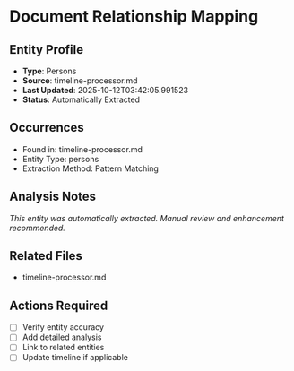 # Document Relationship Mapping

## Entity Profile
- **Type**: Persons
- **Source**: timeline-processor.md
- **Last Updated**: 2025-10-12T03:42:05.991523
- **Status**: Automatically Extracted

## Occurrences
- Found in: timeline-processor.md
- Entity Type: persons
- Extraction Method: Pattern Matching

## Analysis Notes
*This entity was automatically extracted. Manual review and enhancement recommended.*

## Related Files
- timeline-processor.md

## Actions Required
- [ ] Verify entity accuracy
- [ ] Add detailed analysis
- [ ] Link to related entities
- [ ] Update timeline if applicable
